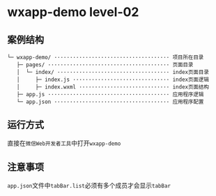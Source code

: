# wxapp-demo level-02

## 案例结构

```
└─ wxapp-demo/ ····································· 项目所在目录
   ├─ pages/ ······································· 页面目录
   │  └─ index/ ···································· index页面目录
   │     ├─ index.js ······························· index页面逻辑
   │     ├─ index.wxml ····························· index页面结构
   ├─ app.js ······································· 应用程序逻辑
   └─ app.json ····································· 应用程序配置
```

## 运行方式

直接在`微信Web开发者工具`中打开`wxapp-demo`

## 注意事项

`app.json`文件中`tabBar.list`必须有多个成员才会显示`tabBar`